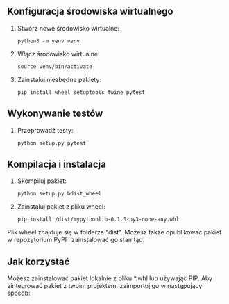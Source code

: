 ## Konfiguracja środowiska wirtualnego

1. Stwórz nowe środowisko wirtualne:
   ```shell
   python3 -m venv venv
   ```

2. Włącz środowisko wirtualne:
   ```shell
   source venv/bin/activate
   ```

3. Zainstaluj niezbędne pakiety:
   ```shell
   pip install wheel setuptools twine pytest
   ```

## Wykonywanie testów

1. Przeprowadź testy:
   ```shell
   python setup.py pytest
   ```

## Kompilacja i instalacja

1. Skompiluj pakiet:
   ```shell
   python setup.py bdist_wheel
   ```

2. Zainstaluj pakiet z pliku wheel:
   ```shell
   pip install /dist/mypythonlib-0.1.0-py3-none-any.whl
   ```

Plik wheel znajduje się w folderze "dist". Możesz także opublikować pakiet w repozytorium PyPI i zainstalować go stamtąd.

## Jak korzystać
Możesz zainstalować pakiet lokalnie z pliku *.whl lub używając PIP.
Aby zintegrować pakiet z twoim projektem, zaimportuj go w następujący sposób:
